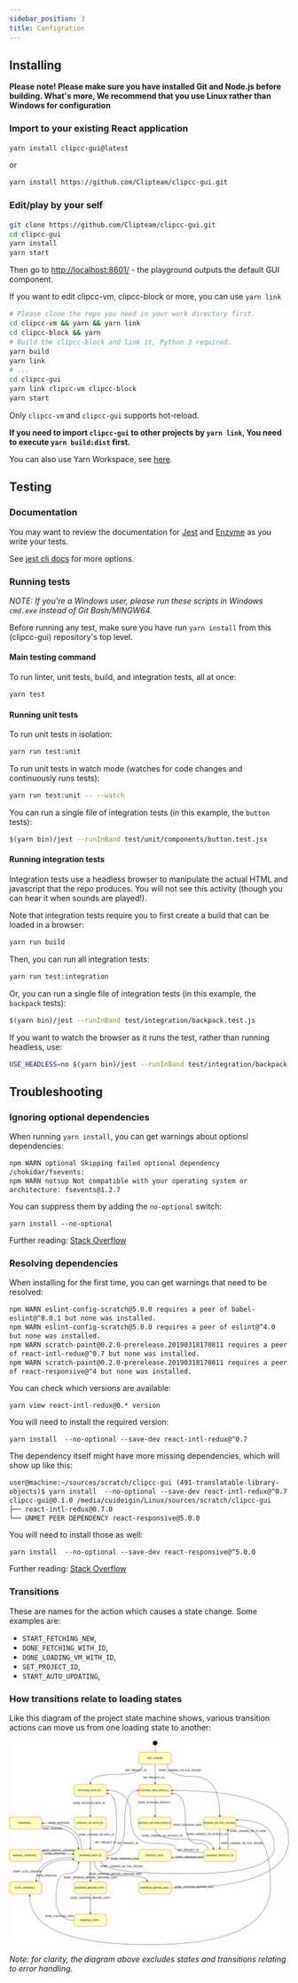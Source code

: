 ```yaml
---
sidebar_position: 3
title: Configration
---
```


## Installing
**Please note! Please make sure you have installed Git and Node.js before building. What's more, We recommend that you use Linux rather than Windows for configuration**
### Import to your existing React application
```bash
yarn install clipcc-gui@latest
```
or
```bash
yarn install https://github.com/Clipteam/clipcc-gui.git
```
### Edit/play by your self
```bash
git clone https://github.com/Clipteam/clipcc-gui.git
cd clipcc-gui
yarn install
yarn start
```
Then go to [http://localhost:8601/](http://localhost:8601/) - the playground outputs the default GUI component.

If you want to edit clipcc-vm, clipcc-block or more, you can use ``yarn link``
```bash
# Please clone the repo you need in your work directory first.
cd clipcc-vm && yarn && yarn link
cd clipcc-block && yarn
# Build the clipcc-block and link it, Python 3 required.
yarn build
yarn link
# ...
cd clipcc-gui
yarn link clipcc-vm clipcc-block
yarn start
```
Only ``clipcc-vm`` and ``clipcc-gui`` supports hot-reload.

**If you need to import ``clipcc-gui`` to other projects by ``yarn link``, You need to execute ``yarn build:dist`` first.**

You can also use Yarn Workspace, see [here](hhttps://classic.yarnpkg.com/blog/2017/08/02/introducing-workspaces/).

## Testing
### Documentation

You may want to review the documentation for [Jest](https://facebook.github.io/jest/docs/en/api.html) and [Enzyme](http://airbnb.io/enzyme/docs/api/) as you write your tests.

See [jest cli docs](https://facebook.github.io/jest/docs/en/cli.html#content) for more options.

### Running tests

*NOTE: If you're a Windows user, please run these scripts in Windows `cmd.exe`  instead of Git Bash/MINGW64.*

Before running any test, make sure you have run `yarn install` from this (clipcc-gui) repository's top level.

#### Main testing command

To run linter, unit tests, build, and integration tests, all at once:
```bash
yarn test
```

#### Running unit tests

To run unit tests in isolation:
```bash
yarn run test:unit
```

To run unit tests in watch mode (watches for code changes and continuously runs tests):
```bash
yarn run test:unit -- --watch
```

You can run a single file of integration tests (in this example, the `button` tests):

```bash
$(yarn bin)/jest --runInBand test/unit/components/button.test.jsx
```

#### Running integration tests

Integration tests use a headless browser to manipulate the actual HTML and javascript that the repo
produces. You will not see this activity (though you can hear it when sounds are played!).

Note that integration tests require you to first create a build that can be loaded in a browser:

```bash
yarn run build
```

Then, you can run all integration tests:

```bash
yarn run test:integration
```

Or, you can run a single file of integration tests (in this example, the `backpack` tests):

```bash
$(yarn bin)/jest --runInBand test/integration/backpack.test.js
```

If you want to watch the browser as it runs the test, rather than running headless, use:

```bash
USE_HEADLESS=no $(yarn bin)/jest --runInBand test/integration/backpack.test.js
```

## Troubleshooting

### Ignoring optional dependencies

When running `yarn install`, you can get warnings about optionsl dependencies:

```
npm WARN optional Skipping failed optional dependency /chokidar/fsevents:
npm WARN notsup Not compatible with your operating system or architecture: fsevents@1.2.7
```

You can suppress them by adding the `no-optional` switch:

```
yarn install --no-optional
```

Further reading: [Stack Overflow](https://stackoverflow.com/questions/36725181/not-compatible-with-your-operating-system-or-architecture-fsevents1-0-11)

### Resolving dependencies

When installing for the first time, you can get warnings that need to be resolved:

```
npm WARN eslint-config-scratch@5.0.0 requires a peer of babel-eslint@^8.0.1 but none was installed.
npm WARN eslint-config-scratch@5.0.0 requires a peer of eslint@^4.0 but none was installed.
npm WARN scratch-paint@0.2.0-prerelease.20190318170811 requires a peer of react-intl-redux@^0.7 but none was installed.
npm WARN scratch-paint@0.2.0-prerelease.20190318170811 requires a peer of react-responsive@^4 but none was installed.
```

You can check which versions are available:

```
yarn view react-intl-redux@0.* version
```

You will need to install the required version:

```
yarn install  --no-optional --save-dev react-intl-redux@^0.7
```

The dependency itself might have more missing dependencies, which will show up like this:

```
user@machine:~/sources/scratch/clipcc-gui (491-translatable-library-objects)$ yarn install  --no-optional --save-dev react-intl-redux@^0.7
clipcc-gui@0.1.0 /media/cuideigin/Linux/sources/scratch/clipcc-gui
├── react-intl-redux@0.7.0
└── UNMET PEER DEPENDENCY react-responsive@5.0.0
```

You will need to install those as well:

```
yarn install  --no-optional --save-dev react-responsive@^5.0.0
```

Further reading: [Stack Overflow](https://stackoverflow.com/questions/46602286/npm-requires-a-peer-of-but-all-peers-are-in-package-json-and-node-modules)
### Transitions

These are names for the action which causes a state change. Some examples are:

* `START_FETCHING_NEW`,
* `DONE_FETCHING_WITH_ID`,
* `DONE_LOADING_VM_WITH_ID`,
* `SET_PROJECT_ID`,
* `START_AUTO_UPDATING`,

### How transitions relate to loading states

Like this diagram of the project state machine shows, various transition actions can move us from one loading state to another:

![Project state diagram](/img/project_state_diagram.svg)

_Note: for clarity, the diagram above excludes states and transitions relating to error handling._
